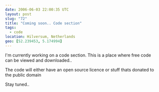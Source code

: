 ```yaml
---
date: 2006-06-03 22:00:35 UTC
layout: post
slug: "72"
title: "Coming soon.. Code section"
tags:
  - code
location: Hilversum, Netherlands
geo: [52.239453, 5.174994]
---
```

I'm currently working on a code section. This is a place where free code can be viewed and downloaded..

The code will either have an open source licence or stuff thats donated to the public domain

Stay tuned..

